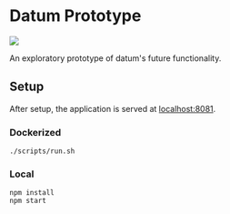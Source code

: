 # Datum Prototype

![](https://github.com/1build/datum/workflows/Lint%20Proto%20Frontend/badge.svg)

An exploratory prototype of datum's future functionality.

## Setup

After setup, the application is served at [localhost:8081](http://localhost:8081/).

### Dockerized

```
./scripts/run.sh
```

### Local

```
npm install
npm start
```
